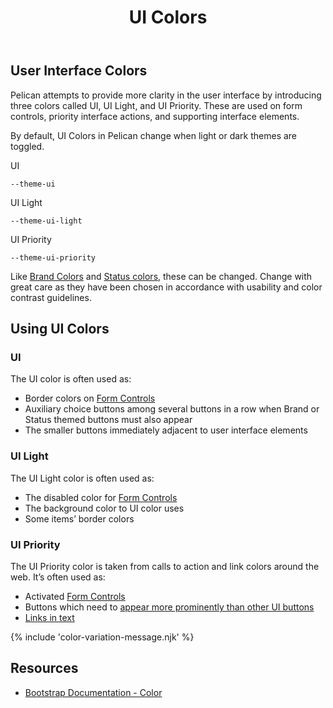 ﻿---
title: UI Colors
summary: Pelican uses UI colors to help define important interface cues.
tags: color
layout: guide
eleventyNavigation:
  key: UI Colors
  parent: Foundation
  order: 3
  excerpt: Pelican uses UI colors to help define important interface cues.
  img: /img/illustrations/illus-ui-colors.svg
---

## User Interface Colors

Pelican attempts to provide more clarity in the user interface by introducing three colors called UI, UI Light, and UI Priority. These are used on form controls, priority interface actions, and supporting interface elements.

By default, UI Colors in Pelican change when light or dark themes are toggled.

<div class="row mb-12">
    <div class="col-md-6 col-xl-3">
        <div class="card border-1">
            <div class="rounded-top pd-color-block" style="background-color: var(--theme-ui);"></div>
            <div class="card-body">
                <p class="mb-0 fw-bold">UI</p>
                <p class="mb-0"><code>--theme-ui</code></p>
            </div>
        </div>
    </div>
    <div class="col-md-6 col-xl-3">
        <div class="card border-1">
            <div class="rounded-top pd-color-block" style="background-color: var(--theme-ui-light);"></div>
            <div class="card-body">
                <p class="mb-0 fw-bold">UI Light</p>
                <p class="mb-0"><code>--theme-ui-light</code></p>
            </div>
        </div>
    </div>
    <div class="col-md-6 col-xl-3">
        <div class="card border-1">
            <div class="rounded-top pd-color-block" style="background-color: var(--theme-ui-priority);"></div>
            <div class="card-body">
                <p class="mb-0 fw-bold">UI Priority</p>
                <p class="mb-0"><code>--theme-ui-priority</code></p>
            </div>
        </div>
    </div>
</div>

Like [Brand Colors](/foundation/status-colors) and [Status colors](/foundation/status-colors), these can be changed. Change with great care as they have been chosen in accordance with usability and color contrast guidelines.

## Using UI Colors

### UI

The UI color is often used as:

- Border colors on [Form Controls](/form-controls/)
- Auxiliary choice buttons among several buttons in a row when Brand or Status themed buttons must also appear
- The smaller buttons immediately adjacent to user interface elements

### UI Light

The UI Light color is often used as:

- The disabled color for [Form Controls](/form-controls/)
- The background color to UI color uses
- Some items’ border colors

### UI Priority

The UI Priority color is taken from calls to action and link colors around the web. It’s often used as:

- Activated [Form Controls](/form-controls/)
- Buttons which need to [appear more prominently than other UI buttons](/foundation/ui-colors/#ui-vs-ui-blue)
- [Links in text](/accessibility/about-accessibility/)

{% include 'color-variation-message.njk' %}

## Resources

- [Bootstrap Documentation - Color](https://getbootstrap.com/docs/5.3/utilities/colors/)
